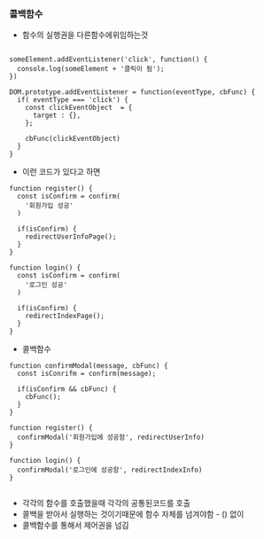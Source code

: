 ### 콜백함수

- 함수의 실행권을 다른함수에위임하는것

```

someElement.addEventListener('click', function() {
  console.log(someElement + '클릭이 됨');
})

DOM.prototype.addEventListener = function(eventType, cbFunc) {
  if( eventType === 'click') {
    const clickEventObject  = {
      target : {},
    };
    
    cbFunc(clickEventObject)
  }
}

```
- 이런 코드가 있다고 하면
```
function register() {
  const isConfirm = confirm(
    '회원가입 성공'
  )
  
  if(isConfirm) {
    redirectUserInfoPage();
  }
}

function login() {
  const isConfirm = confirm(
    '로그인 성공'
  )
  
  if(isConfirm) {
    redirectIndexPage();
  }
}

```

- 콜백함수

```
function confirmModal(message, cbFunc) {
  const isConrifm = confirm(message);
  
  if(isConfirm && cbFunc) {
    cbFunc();
  }
}

function register() {
  confirmModal('회원가입에 성공함', redirectUserInfo)
}

function login() {
  confirmModal('로그인에 성공함', redirectIndexInfo)
}


```
- 각각의 함수를 호출했을때 각각의 공통된코드를 호출
- 콜백을 받아서 실행하는 것이기때문에 함수 자체를 넘겨야함 - () 없이
- 콜백함수를 통해서 제어권을 넘김


